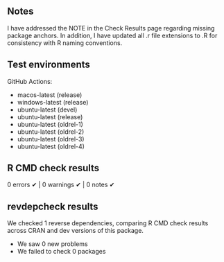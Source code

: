 ## Notes
I have addressed the NOTE in the Check Results page regarding missing package anchors. In addition, I have updated all .r file extensions to .R for consistency with R naming conventions.

## Test environments
GitHub Actions:

* macos-latest (release)
* windows-latest (release)
* ubuntu-latest (devel)
* ubuntu-latest (release)
* ubuntu-latest (oldrel-1)
* ubuntu-latest (oldrel-2)
* ubuntu-latest (oldrel-3)
* ubuntu-latest (oldrel-4)

## R CMD check results

0 errors ✔ | 0 warnings ✔ | 0 notes ✔

## revdepcheck results

We checked 1 reverse dependencies, comparing R CMD check results across CRAN and dev versions of this package.

 * We saw 0 new problems
 * We failed to check 0 packages
